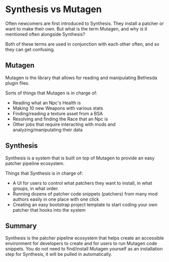 # Synthesis vs Mutagen

Often newcomers are first introduced to Synthesis.  They install a patcher or want to make their own.
But what is the term Mutagen, and why is it mentioned often alongside Synthesis?

Both of these terms are used in conjunction with each other often, and so they can get confusing.

## Mutagen
Mutagen is the library that allows for reading and manipulating Bethesda plugin files.  

Sorts of things that Mutagen is in charge of:

- Reading what an Npc's Health is
- Making 10 new Weapons with various stats
- Finding/reading a texture asset from a BSA
- Resolving and finding the Race that an Npc is
- Other jobs that require interacting with mods and analyzing/manipulating their data

## Synthesis
Synthesis is a system that is built on top of Mutagen to provide an easy patcher pipeline ecosystem.  

Things that Synthesis is in charge of:

- A UI for users to control what patchers they want to install, in what groups, in what order.
- Running dozens of patcher code snippets (patchers) from many mod authors easily in one place with one click
- Creating an easy bootstrap project template to start coding your own patcher that hooks into the system

## Summary
Synthesis is the patcher pipeline ecosystem that helps create an accessible environment for developers to create and for users to run Mutagen code snippets.   You do not need to find/install Mutagen yourself as an installation step for Synthesis, it will be pulled in automatically.
